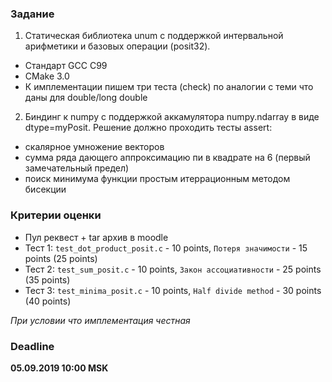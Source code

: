 ### Задание

1. Статическая библиотека unum с поддержкой интервальной арифметики и базовых операции (posit32). 
 - Стандарт GCC C99
 - CMake 3.0
 - К имплементации пишем три теста (check) по аналогии с теми что даны для double/long double

2. Биндинг к numpy с поддержкой аккамулятора numpy.ndarray в виде dtype=myPosit. Решение должно проходить тесты assert:
 - скалярное умножение векторов
 - сумма ряда дающего аппроксимацию пи в квадрате на 6 (первый замечательный предел)
 - поиск минимума функции простым итеррационным методом бисекции

### Критерии оценки
- Пул реквест + tar архив в moodle
- Тест 1:  `test_dot_product_posit.c` - 10 points, `Потеря значимости` - 15 points (25 points)
- Тест 2: `test_sum_posit.c` - 10 points, `Закон ассоциативности` - 25 points (35 points)
- Тест 3: `test_minima_posit.c` - 10 points, `Half divide method` - 30 points (40 points)

*При условии что имплементация честная*

### Deadline

**05.09.2019 10:00 MSK**
